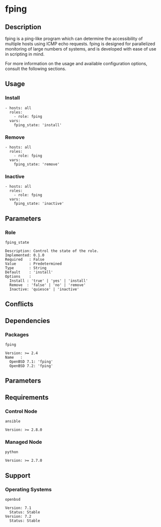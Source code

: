 # fping

## Description

fping is a ping-like program which can determine the accessibility of multiple
hosts using ICMP echo requests. fping is designed for parallelized monitoring of
large numbers of systems, and is developed with ease of use in scripting in
mind.

For more information on the usage and available configuration options,
consult the following sections.

## Usage

### Install

```
- hosts: all
  roles:
    - role: fping
  vars:
    fping_state: 'install'
```

### Remove

```
- hosts: all
  roles:
    - role: fping
  vars:
    fping_state: 'remove'
```

### Inactive

```
- hosts: all
  roles:
    - role: fping
  vars:
    fping_state: 'inactive'
```

## Parameters

### Role

`fping_state`

    Description: Control the state of the role.
    Implemented: 0.1.0
    Required   : False
    Value      : Predetermined
    Type       : String
    Default    : 'install'
    Options    :
      Install : 'true' | 'yes' | 'install'
      Remove  : 'false' | 'no' | 'remove'
      Inactive: 'quiesce' | 'inactive'

## Conflicts

## Dependencies

### Packages

`fping`

    Version: >= 2.4
    Name   :
      OpenBSD 7.1: 'fping'
      OpenBSD 7.2: 'fping'

## Parameters

## Requirements

### Control Node

`ansible`

    Version: >= 2.8.0

### Managed Node

`python`

    Version: >= 2.7.0

## Support

### Operating Systems

`openbsd`

    Version: 7.1
      Status: Stable
    Version: 7.2
      Status: Stable

